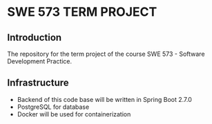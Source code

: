 # SWE 573 TERM PROJECT 

## Introduction

The repository for the term project of the course SWE 573 - Software Development Practice.

## Infrastructure

- Backend of this code base will be written in Spring Boot 2.7.0
- PostgreSQL for database
- Docker will be used for containerization